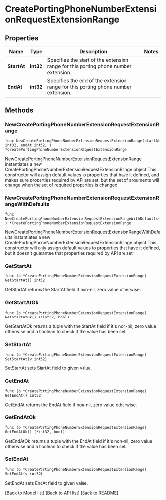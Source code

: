 # CreatePortingPhoneNumberExtensionRequestExtensionRange

## Properties

Name | Type | Description | Notes
------------ | ------------- | ------------- | -------------
**StartAt** | **int32** | Specifies the start of the extension range for this porting phone number extension. | 
**EndAt** | **int32** | Specifies the end of the extension range for this porting phone number extension. | 

## Methods

### NewCreatePortingPhoneNumberExtensionRequestExtensionRange

`func NewCreatePortingPhoneNumberExtensionRequestExtensionRange(startAt int32, endAt int32, ) *CreatePortingPhoneNumberExtensionRequestExtensionRange`

NewCreatePortingPhoneNumberExtensionRequestExtensionRange instantiates a new CreatePortingPhoneNumberExtensionRequestExtensionRange object
This constructor will assign default values to properties that have it defined,
and makes sure properties required by API are set, but the set of arguments
will change when the set of required properties is changed

### NewCreatePortingPhoneNumberExtensionRequestExtensionRangeWithDefaults

`func NewCreatePortingPhoneNumberExtensionRequestExtensionRangeWithDefaults() *CreatePortingPhoneNumberExtensionRequestExtensionRange`

NewCreatePortingPhoneNumberExtensionRequestExtensionRangeWithDefaults instantiates a new CreatePortingPhoneNumberExtensionRequestExtensionRange object
This constructor will only assign default values to properties that have it defined,
but it doesn't guarantee that properties required by API are set

### GetStartAt

`func (o *CreatePortingPhoneNumberExtensionRequestExtensionRange) GetStartAt() int32`

GetStartAt returns the StartAt field if non-nil, zero value otherwise.

### GetStartAtOk

`func (o *CreatePortingPhoneNumberExtensionRequestExtensionRange) GetStartAtOk() (*int32, bool)`

GetStartAtOk returns a tuple with the StartAt field if it's non-nil, zero value otherwise
and a boolean to check if the value has been set.

### SetStartAt

`func (o *CreatePortingPhoneNumberExtensionRequestExtensionRange) SetStartAt(v int32)`

SetStartAt sets StartAt field to given value.


### GetEndAt

`func (o *CreatePortingPhoneNumberExtensionRequestExtensionRange) GetEndAt() int32`

GetEndAt returns the EndAt field if non-nil, zero value otherwise.

### GetEndAtOk

`func (o *CreatePortingPhoneNumberExtensionRequestExtensionRange) GetEndAtOk() (*int32, bool)`

GetEndAtOk returns a tuple with the EndAt field if it's non-nil, zero value otherwise
and a boolean to check if the value has been set.

### SetEndAt

`func (o *CreatePortingPhoneNumberExtensionRequestExtensionRange) SetEndAt(v int32)`

SetEndAt sets EndAt field to given value.



[[Back to Model list]](../README.md#documentation-for-models) [[Back to API list]](../README.md#documentation-for-api-endpoints) [[Back to README]](../README.md)


